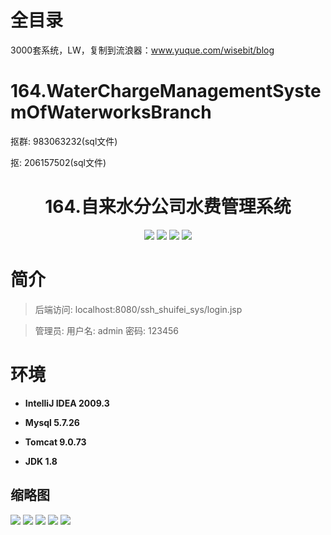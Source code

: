 # 全目录

3000套系统，LW，复制到流浪器：www.yuque.com/wisebit/blog

# 164.WaterChargeManagementSystemOfWaterworksBranch

<p>抠群: 983063232(sql文件)</p>
<p>抠: 206157502(sql文件)</p>

<p><h1 align="center">164.自来水分公司水费管理系统</h1></p>




<p align="center">
	<img src="https://img.shields.io/badge/jdk-1.8-orange.svg"/>
    <img src="https://img.shields.io/badge/spring-5.x-lightgrey.svg"/>
    <img src="https://img.shields.io/badge/springmvc-3.x-blue.svg"/>
    <img src="https://img.shields.io/badge/mybatis-5.x-yellow.svg"/>
</p>

# 简介
>
> 

>后端访问: localhost:8080/ssh_shuifei_sys/login.jsp

> 管理员: 用户名: admin 密码: 123456


# 环境

- <b>IntelliJ IDEA 2009.3</b>

- <b>Mysql 5.7.26</b>

- <b>Tomcat 9.0.73</b>

- <b>JDK 1.8</b>




## 缩略图


![](https://bitwise.oss-cn-heyuan.aliyuncs.com/2024/9/10/48082f68-fdf7-452e-a766-9c33e0f0ba26.png)
![](https://bitwise.oss-cn-heyuan.aliyuncs.com/2024/9/10/460c3017-e6f6-4bbd-87bf-908202ed52d1.png)
![](https://bitwise.oss-cn-heyuan.aliyuncs.com/2024/9/10/e0d990f2-b01c-4580-8ba4-0051cb2a0e9a.png)
![](https://bitwise.oss-cn-heyuan.aliyuncs.com/2024/9/10/bafcc17e-8c61-49be-8643-91ae6a77bc16.png)
![](https://bitwise.oss-cn-heyuan.aliyuncs.com/2024/9/10/dd85a8aa-5fba-4ea1-a1e6-c80d83bc852b.png)




